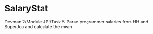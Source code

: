 # SalaryStat
Devman 2/Module API/Task 5. Parse programmer salaries from HH and SuperJob and calculate the mean
